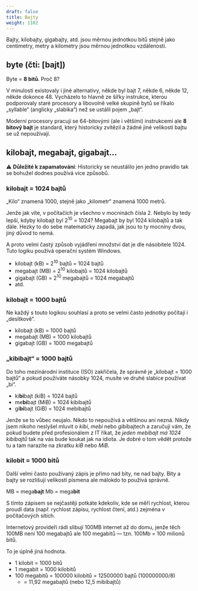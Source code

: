 ```yaml
---
draft: false
title: Bajty
weight: 1102
---
```


Bajty, kilobajty, gigabajty, atd. jsou měrnou jednotkou bitů stejně jako centimetry, metry a kilometry jsou měrnou jednotkou vzdálenosti.

## byte (čti: [bajt])

Byte = **8 bitů**. Proč 8?

V minulosti existovaly i jiné alternativy, někde byl bajt 7, někde 6, někde 12, někde dokonce 48. Vycházelo to hlavně ze šířky instrukce, kterou podporovaly staré procesory a libovolně velké skupině bytů se říkalo „syllable“ (anglicky „slabika“) než se ustálil pojem „bajt“.

Moderní procesory pracují se 64-bitovými (ale i většími) instrukcemi ale **8 bitový bajt** je standard, který historicky zvítězil a žádné jiné velikosti bajtu se už nepoužívají.

## kilobajt, megabajt, gigabajt…

⚠️ **Důležité k zapamatování**: Historicky se neustálilo jen jedno pravidlo tak se bohužel dodnes používá více způsobů. 

### kilobajt = 1024 bajtů

„Kilo“ znamená 1000, stejně jako „kilometr“ znamená 1000 metrů.

Jenže jak víte, v počítačích je všechno v mocninách čísla 2. Nebylo by tedy lepší, kdyby kilobajt byl 2<sup>10</sup> = 1024? Megabajt by byl 1024 kilobajtů a tak dále. Hezky to do sebe matematicky zapadá, jak jsou to ty mocniny dvou, jiný důvod to nemá.

A proto velmi častý způsob vyjádření množství dat je dle násobitele 1024. Tuto logiku používá operační systém Windows.

- kilobajt (kB) = 2<sup>10</sup> bajtů = 1024 bajtů
- megabajt (MB) = 2<sup>10</sup> kilobajtů = 1024 kilobajtů
- gigabajt (GB) = 2<sup>10</sup> megabajtů = 1024 megabajtů
- atd.

### kilobajt = 1000 bajtů

Ne každý s touto logikou souhlasí a proto se velmi často jednotky počítají i „desítkově“.

- kilobajt (kB) = 1000 bajtů
- megabajt (MB) = 1000 kilobajtů
- gigabajt (GB) = 1000 megabajtů

### „kibibajt“ = 1000 bajtů

Do toho mezinárodní instituce (ISO) zakřičela, že správně je „kilobajt = 1000 bajtů“ a pokud používáte násobky 1024, musíte ve druhé slabice používat „bi“.

- ki**bi**bajt (kiB) = 1024 bajtů
- me**bi**bajt (MiB) = 1024 kibibajtů
- gi**bi**bajt (GiB) = 1024 mebibajtů

Jenže se to vůbec neujalo. Nikdo to nepoužívá a většinou ani nezná. Nikdy jsem nikoho neslyšel mluvit o *kibi*, *mebi* nebo *gibi*bajtech a zaručuji vám, že pokud budete před profesionálem z IT říkat, že *jeden mebibajt má 1024 kibibajtů* tak na vás bude koukat jak na idiota. Je dobré o tom vědět protože tu a tam narazíte na zkratku *kiB* nebo *MiB*.

### kilobit = 1000 bitů

Další velmi často používaný zápis je přímo nad bity, ne nad bajty. Bity a bajty se rozlišují velikostí písmena ale málokdo to používá správně.

MB = mega**bajt**
Mb = mega**bit**

S tímto zápisem se nejčastěji potkáte kdekoliv, kde se měří rychlost, kterou proudí data (např. rychlost zápisu, rychlost čtení, atd.) zejména v počítačových sítích.

Internetový provideři rádi slibují 100MB internet až do domu, jenže těch 100MB není 100 megabajtů ale 100 megabitů — tzn. 100Mb = 100 milionů bitů.

To je úplně jiná hodnota.

- 1 kilobit = 1000 bitů
- 1 megabit = 1000 kilobitů
- 100 megabitů = 100000 kilobitů = 12500000 bajtů (100000000/8)
  - = 11,92 megabajtů (nebo 12,5 mibibajtů)
